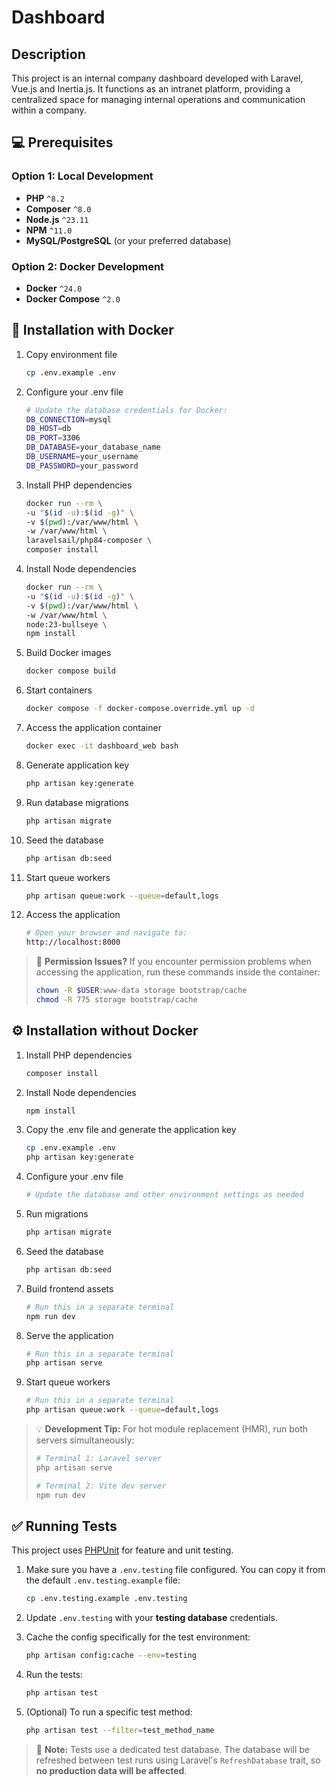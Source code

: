 # Dashboard

## Description

This project is an internal company dashboard developed with Laravel, Vue.js and Inertia.js. It functions as an intranet platform, providing a centralized space for managing internal operations and communication within a company.

## 💻 Prerequisites

### Option 1: Local Development
* **PHP** `^8.2`
* **Composer** `^8.0`
* **Node.js** `^23.11`
* **NPM** `^11.0`
* **MySQL/PostgreSQL** (or your preferred database)

### Option 2: Docker Development
* **Docker** `^24.0`
* **Docker Compose** `^2.0`

## 🐋 Installation with Docker

1. Copy environment file
    ```bash
    cp .env.example .env
    ```

2. Configure your .env file
    ```bash
    # Update the database credentials for Docker:
    DB_CONNECTION=mysql
    DB_HOST=db
    DB_PORT=3306
    DB_DATABASE=your_database_name
    DB_USERNAME=your_username
    DB_PASSWORD=your_password
    ```

3. Install PHP dependencies
    ```bash
    docker run --rm \
    -u "$(id -u):$(id -g)" \
    -v $(pwd):/var/www/html \
    -w /var/www/html \
    laravelsail/php84-composer \
    composer install
    ```

4. Install Node dependencies
    ```bash
    docker run --rm \
    -u "$(id -u):$(id -g)" \
    -v $(pwd):/var/www/html \
    -w /var/www/html \
    node:23-bullseye \
    npm install
    ```

5. Build Docker images
    ```bash
    docker compose build
    ```

6. Start containers
    ```bash
    docker compose -f docker-compose.override.yml up -d
    ```

7. Access the application container
    ```bash
    docker exec -it dashboard_web bash
    ```

8. Generate application key
    ```bash
    php artisan key:generate
    ```

9. Run database migrations
    ```bash
    php artisan migrate
    ```

10. Seed the database
    ```bash
    php artisan db:seed
    ```

11. Start queue workers
    ```bash
    php artisan queue:work --queue=default,logs
    ```

12. Access the application
    ```bash
    # Open your browser and navigate to:
    http://localhost:8000
    ```

> 🔧 **Permission Issues?** If you encounter permission problems when accessing the application, run these commands inside the container:
> ```bash
> chown -R $USER:www-data storage bootstrap/cache
> chmod -R 775 storage bootstrap/cache
> ```

## ⚙️ Installation without Docker

1. Install PHP dependencies
    ```bash
    composer install
    ```

2. Install Node dependencies
    ```bash
    npm install
    ```

3. Copy the .env file and generate the application key
    ```bash
    cp .env.example .env
    php artisan key:generate
    ```

4. Configure your .env file
    ```bash
    # Update the database and other environment settings as needed
    ```

5. Run migrations
    ```bash
    php artisan migrate
    ```

6. Seed the database
    ```bash
    php artisan db:seed
    ```

7. Build frontend assets
    ```bash
    # Run this in a separate terminal
    npm run dev
    ```

8. Serve the application
    ```bash
    # Run this in a separate terminal
    php artisan serve
    ```

9. Start queue workers
    ```bash
    # Run this in a separate terminal
    php artisan queue:work --queue=default,logs
    ```

> 💡 **Development Tip:** For hot module replacement (HMR), run both servers simultaneously:
> ```bash
> # Terminal 1: Laravel server
> php artisan serve
> 
> # Terminal 2: Vite dev server  
> npm run dev
> ```

## ✅ Running Tests

This project uses [PHPUnit](https://phpunit.de/) for feature and unit testing.

1. Make sure you have a `.env.testing` file configured. You can copy it from the default `.env.testing.example` file:
    ```bash
    cp .env.testing.example .env.testing
    ```

2. Update `.env.testing` with your **testing database** credentials.

3. Cache the config specifically for the test environment:

    ```bash
    php artisan config:cache --env=testing
    ```

4. Run the tests:

    ```bash
    php artisan test
    ```

5. (Optional) To run a specific test method:

    ```bash
    php artisan test --filter=test_method_name
    ```

> 🧪 **Note:** Tests use a dedicated test database. The database will be refreshed between test runs using Laravel's `RefreshDatabase` trait, so **no production data will be affected**.